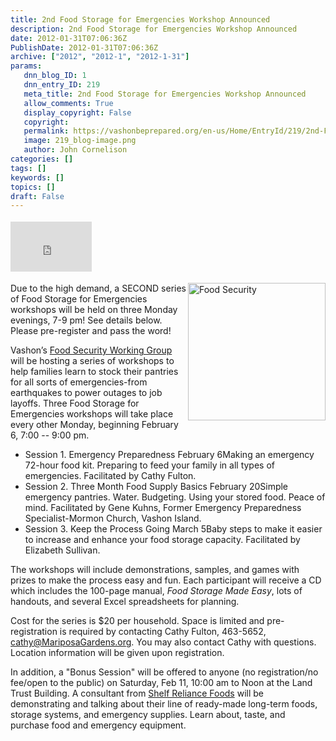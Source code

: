 ```yaml
---
title: 2nd Food Storage for Emergencies Workshop Announced
description: 2nd Food Storage for Emergencies Workshop Announced
date: 2012-01-31T07:06:36Z
PublishDate: 2012-01-31T07:06:36Z
archive: ["2012", "2012-1", "2012-1-31"]
params:
   dnn_blog_ID: 1
   dnn_entry_ID: 219
   meta_title: 2nd Food Storage for Emergencies Workshop Announced
   allow_comments: True
   display_copyright: False
   copyright: 
   permalink: https://vashonbeprepared.org/en-us/Home/EntryId/219/2nd-Food-Storage-for-Emergencies-Workshop-Announced
   image: 219_blog-image.png
   author: John Cornelison
categories: []
tags: []
keywords: []
topics: []
draft: False
---
```


<div class="wlWriterHeaderFooter" style="float:none; margin:0px; padding:4px 0px 4px 0px;"><iframe src="http://www.facebook.com/widgets/like.php?href=http://vashoneoc.org/Blogs/VashonPreparedness/tabid/164/EntryId/219/2nd-Food-Storage-for-Emergencies-Workshop-Announced.aspx" scrolling="no" frameborder="0" style="border:none; width:130px; height:80px"></iframe></div><p><a href="http://visionforvashon.org/index.php?module=pagemaster&amp;PAGE_user_op=view_page&amp;PAGE_id=11&amp;MMN_position=21:21" target="_blank"><img style="display: inline; float: right" title="Food Security" border="0" alt="Food Security" align="right" src="http://visionforvashon.org/images/pagemaster/FSWG.png" width="220" height="220" /></a>Due to the high demand, a SECOND series of Food Storage for Emergencies workshops will be held on three Monday evenings, 7-9 pm! See details below. Please pre-register and pass the word!</p>  <p>Vashon’s <a href="http://visionforvashon.org/index.php?module=pagemaster&amp;PAGE_user_op=view_page&amp;PAGE_id=11&amp;MMN_position=21:21" target="_blank">Food Security Working Group</a> will be hosting a series of workshops to help families learn to stock their pantries for all sorts of emergencies­-from earthquakes to power outages to job layoffs. Three Food Storage for Emergencies workshops will take place every other Monday, beginning February 6, 7:00 -- 9:00 pm.</p>  <ul>   <li>Session 1. Emergency Preparedness February 6Making an emergency 72-hour food kit. Preparing to feed your family in all types of emergencies. Facilitated by Cathy Fulton. </li>    <li>Session 2. Three Month Food Supply Basics February 20Simple emergency pantries. Water. Budgeting. Using your stored food. Peace of mind. Facilitated by Gene Kuhns, Former Emergency Preparedness Specialist-­Mormon Church, Vashon Island. </li>    <li>Session 3. Keep the Process Going March 5Baby steps to make it easier to increase and enhance your food storage capacity. Facilitated by Elizabeth Sullivan. </li> </ul>  <p>The workshops will include demonstrations, samples, and games with prizes to make the process easy and fun. Each participant will receive a CD which includes the 100-page manual, <em>Food Storage Made Easy</em>, lots of handouts, and several Excel spreadsheets for planning.</p>  <p>Cost for the series is $20 per household. Space is limited and pre-registration is required by contacting Cathy Fulton, 463-5652, <a href="mailto:cathy%40MariposaGardens.org">cathy@MariposaGardens.org</a>. You may also contact Cathy with questions. Location information will be given upon registration.</p>  <p>In addition, a &quot;Bonus Session&quot; will be offered to anyone (no registration/no fee/open to the public) on Saturday, Feb 11, 10:00 am to Noon at the Land Trust Building. A consultant from <a href="http://shelfreliance.com/" target="_blank">Shelf Reliance Foods</a> will be demonstrating and talking about their line of ready-made long-term foods, storage systems, and emergency supplies. Learn about, taste, and purchase food and emergency equipment.</p>
